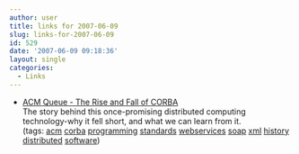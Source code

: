```yaml
---
author: user
title: links for 2007-06-09
slug: links-for-2007-06-09
id: 529
date: '2007-06-09 09:18:36'
layout: single
categories:
  - Links
---
```


*   [ACM Queue - The Rise and Fall of CORBA](http://www.acmqueue.com/modules.php?name=Content&pa=showpage&pid=396)  
    The story behind this once-promising distributed computing technology-why it fell short, and what we can learn from it.  
    (tags: [acm](http://del.icio.us/superpat/acm) [corba](http://del.icio.us/superpat/corba) [programming](http://del.icio.us/superpat/programming) [standards](http://del.icio.us/superpat/standards) [webservices](http://del.icio.us/superpat/webservices) [soap](http://del.icio.us/superpat/soap) [xml](http://del.icio.us/superpat/xml) [history](http://del.icio.us/superpat/history) [distributed](http://del.icio.us/superpat/distributed) [software](http://del.icio.us/superpat/software))  
